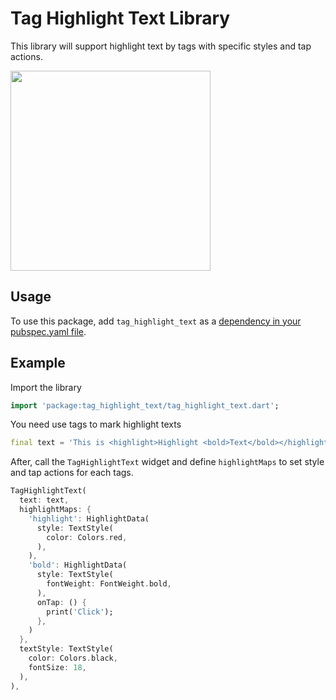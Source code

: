 # Tag Highlight Text Library

This library will support highlight text by tags with specific styles and tap actions.

<img src="https://user-images.githubusercontent.com/48360868/153119778-47295c2b-363f-4e24-b70b-9002d2c43253.png" width="320px" />

## Usage

To use this package, add `tag_highlight_text` as a [dependency in your pubspec.yaml file](https://flutter.io/platform-plugins/).

## Example

Import the library
``` dart
import 'package:tag_highlight_text/tag_highlight_text.dart';
```

You need use tags to mark highlight texts
``` dart
final text = 'This is <highlight>Highlight <bold>Text</bold></highlight>';
```

After, call the `TagHighlightText` widget and define `highlightMaps` to set style and tap actions for each tags.
``` dart
TagHighlightText(
  text: text,
  highlightMaps: {
    'highlight': HighlightData(
      style: TextStyle(
        color: Colors.red,
      ),
    ),
    'bold': HighlightData(
      style: TextStyle(
        fontWeight: FontWeight.bold,
      ),
      onTap: () {
        print('Click');
      },
    )
  },
  textStyle: TextStyle(
    color: Colors.black,
    fontSize: 18,
  ),
),
```
